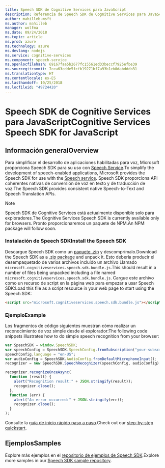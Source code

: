 ```yaml
---
title: Speech SDK de Cognitive Services para JavaScript
description: Referencia de Speech SDK de Cognitive Services para JavaScript
author: mahilleb-msft
ms.author: mahilleb
manager: wolfma
ms.date: 09/24/2018
ms.topic: article
ms.prod: azure
ms.technology: azure
ms.devlang: nodejs
ms.service: cognitive-services
ms.component: speech-service
ms.openlocfilehash: 69167faa5b2677fc15561ed33beccf7925efbe39
ms.sourcegitcommit: 7cea63cdde5fcfb19271bf7a93b1eb0dabdddb31
ms.translationtype: HT
ms.contentlocale: es-ES
ms.lasthandoff: 10/25/2018
ms.locfileid: "49724420"
---
```

# <a name="cognitive-services-speech-sdk-for-javascript"></a><span data-ttu-id="b1976-103">Speech SDK de Cognitive Services para JavaScript</span><span class="sxs-lookup"><span data-stu-id="b1976-103">Cognitive Services Speech SDK for JavaScript</span></span>

## <a name="overview"></a><span data-ttu-id="b1976-104">Información general</span><span class="sxs-lookup"><span data-stu-id="b1976-104">Overview</span></span>

<span data-ttu-id="b1976-105">Para simplificar el desarrollo de aplicaciones habilitadas para voz, Microsoft proporciona Speech SDK para su uso con [Speech Service](https://aka.ms/csspeech).</span><span class="sxs-lookup"><span data-stu-id="b1976-105">To simplify the development of speech-enabled applications, Microsoft provides the Speech SDK for use with the [Speech service](https://aka.ms/csspeech).</span></span>
<span data-ttu-id="b1976-106">Speech SDK proporciona API coherentes nativas de conversión de voz en texto y de traducción de voz.</span><span class="sxs-lookup"><span data-stu-id="b1976-106">The Speech SDK provides consistent native Speech-to-Text and Speech Translation APIs.</span></span>

> [!NOTE]
> <span data-ttu-id="b1976-107">Speech SDK de Cognitive Services está actualmente disponible solo para exploradores.</span><span class="sxs-lookup"><span data-stu-id="b1976-107">The Cognitive Services Speech SDK is currently available only for browsers.</span></span>
> <span data-ttu-id="b1976-108">Pronto proporcionaremos un paquete de NPM.</span><span class="sxs-lookup"><span data-stu-id="b1976-108">An NPM package will follow soon.</span></span>

### <a name="install-the-speech-sdk"></a><span data-ttu-id="b1976-109">Instalación de Speech SDK</span><span class="sxs-lookup"><span data-stu-id="b1976-109">Install the Speech SDK</span></span>

<span data-ttu-id="b1976-110">Descargue Speech SDK como un [paquete .zip](https://aka.ms/csspeech/jsbrowserpackage) y descomprímalo.</span><span class="sxs-lookup"><span data-stu-id="b1976-110">Download the Speech SDK as a [.zip package](https://aka.ms/csspeech/jsbrowserpackage) and unpack it.</span></span>
<span data-ttu-id="b1976-111">Esto debería producir el desempaquetado de varios archivos incluido un archivo Llamado `microsoft.cognitiveservices.speech.sdk.bundle.js`.</span><span class="sxs-lookup"><span data-stu-id="b1976-111">This should result in a number of files being unpacked including a file named `microsoft.cognitiveservices.speech.sdk.bundle.js`.</span></span>
<span data-ttu-id="b1976-112">Cargue este archivo como un recurso de script en la página web para empezar a usar Speech SDK:</span><span class="sxs-lookup"><span data-stu-id="b1976-112">Load this file as a script resource in your web page to start using the Speech SDK:</span></span>

```html
<script src="microsoft.cognitiveservices.speech.sdk.bundle.js"></script>
```

### <a name="example"></a><span data-ttu-id="b1976-113">Ejemplo</span><span class="sxs-lookup"><span data-stu-id="b1976-113">Example</span></span> 

<span data-ttu-id="b1976-114">Los fragmentos de código siguientes muestran cómo realizar un reconocimiento de voz simple desde el explorador:</span><span class="sxs-lookup"><span data-stu-id="b1976-114">The following code snippets illustrates how to do simple speech recognition from your browser:</span></span>

```javascript 
var SpeechSDK = window.SpeechSDK;
var speechConfig = SpeechSDK.SpeechConfig.fromSubscription("your-subscription-key", "your-service-region");
speechConfig.language = "en-US";
var audioConfig = SpeechSDK.AudioConfig.fromDefaultMicrophoneInput();
recognizer = new SpeechSDK.SpeechRecognizer(speechConfig, audioConfig);

recognizer.recognizeOnceAsync(
  function (result) {
    alert("Recognition result:" + JSON.stringify(result));
    recognizer.close();
  },
  function (err) {
    alert("An error occurred:" + JSON.stringify(err));
    recognizer.close();
  }
);
``` 

<span data-ttu-id="b1976-115">Consulte la [guía de inicio rápido paso a paso](/azure/cognitive-services/speech-service/quickstart-js-browser).</span><span class="sxs-lookup"><span data-stu-id="b1976-115">Check out our [step-by-step quickstart](/azure/cognitive-services/speech-service/quickstart-js-browser).</span></span>

## <a name="samples"></a><span data-ttu-id="b1976-116">Ejemplos</span><span class="sxs-lookup"><span data-stu-id="b1976-116">Samples</span></span>

<span data-ttu-id="b1976-117">Explore más ejemplos en el [repositorio de ejemplos de Speech SDK](https://aka.ms/csspeech/samples).</span><span class="sxs-lookup"><span data-stu-id="b1976-117">Explore more samples in our [Speech SDK sample repository](https://aka.ms/csspeech/samples).</span></span>
